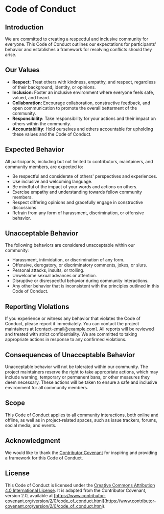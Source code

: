 # Code of Conduct

## Introduction

We are committed to creating a respectful and inclusive community for everyone. This Code of Conduct outlines our expectations for participants' behavior and establishes a framework for resolving conflicts should they arise.

## Our Values

- **Respect:** Treat others with kindness, empathy, and respect, regardless of their background, identity, or opinions.
- **Inclusion:** Foster an inclusive environment where everyone feels safe, valued, and heard.
- **Collaboration:** Encourage collaboration, constructive feedback, and open communication to promote the overall betterment of the community.
- **Responsibility:** Take responsibility for your actions and their impact on others within the community.
- **Accountability:** Hold ourselves and others accountable for upholding these values and the Code of Conduct.

## Expected Behavior

All participants, including but not limited to contributors, maintainers, and community members, are expected to:

- Be respectful and considerate of others' perspectives and experiences.
- Use inclusive and welcoming language.
- Be mindful of the impact of your words and actions on others.
- Exercise empathy and understanding towards fellow community members.
- Respect differing opinions and gracefully engage in constructive discussions.
- Refrain from any form of harassment, discrimination, or offensive behavior.

## Unacceptable Behavior

The following behaviors are considered unacceptable within our community:

- Harassment, intimidation, or discrimination of any form.
- Offensive, derogatory, or discriminatory comments, jokes, or slurs.
- Personal attacks, insults, or trolling.
- Unwelcome sexual advances or attention.
- Disruptive or disrespectful behavior during community interactions.
- Any other behavior that is inconsistent with the principles outlined in this Code of Conduct.

## Reporting Violations

If you experience or witness any behavior that violates the Code of Conduct, please report it immediately. You can contact the project maintainers at [contact-email@example.com]. All reports will be reviewed and treated with strict confidentiality. We are committed to taking appropriate actions in response to any confirmed violations.

## Consequences of Unacceptable Behavior

Unacceptable behavior will not be tolerated within our community. The project maintainers reserve the right to take appropriate actions, which may include warning, temporary or permanent bans, or other measures they deem necessary. These actions will be taken to ensure a safe and inclusive environment for all community members.

## Scope

This Code of Conduct applies to all community interactions, both online and offline, as well as in project-related spaces, such as issue trackers, forums, social media, and events.

## Acknowledgment

We would like to thank the [Contributor Covenant](https://www.contributor-covenant.org) for inspiring and providing a framework for this Code of Conduct.

## License

This Code of Conduct is licensed under the [Creative Commons Attribution 4.0 International License](http://creativecommons.org/licenses/by/4.0/). It is adapted from the Contributor Covenant, version 2.0, available at [https://www.contributor-covenant.org/version/2/0/code_of_conduct.html](https://www.contributor-covenant.org/version/2/0/code_of_conduct.html).

